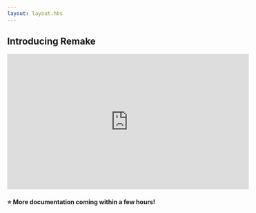 ```yaml
---
layout: layout.hbs
---
```


## Introducing Remake

<iframe width="560" height="315" src="https://www.youtube-nocookie.com/embed/WxYUYSQBE4A" frameborder="0" allow="accelerometer; autoplay; encrypted-media; gyroscope; picture-in-picture" allowfullscreen></iframe>

#### ⭐️ More documentation coming within a few hours! 

